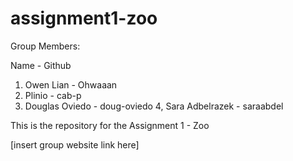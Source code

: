 # assignment1-zoo

Group Members: 

Name - Github

1. Owen Lian - Ohwaaan
2. Plinio - cab-p
3. Douglas Oviedo - doug-oviedo
4, Sara Adbelrazek - saraabdel

This is the repository for the Assignment 1 - Zoo

[insert group website link here]
